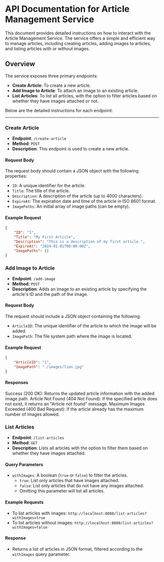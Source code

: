 # API Documentation for Article Management Service

This document provides detailed instructions on how to interact with the Article Management Service. The service offers a simple and efficient way to manage articles, including creating articles, adding images to articles, and listing articles with or without images.

## Overview

The service exposes three primary endpoints:

- **Create Article**: To create a new article.
- **Add Image to Article**: To attach an image to an existing article.
- **List Articles**: To list all articles, with the option to filter articles based on whether they have images attached or not.

Below are the detailed instructions for each endpoint:

---

### Create Article

- **Endpoint**: `/create-article`
- **Method**: `POST`
- **Description**: This endpoint is used to create a new article.

#### Request Body

The request body should contain a JSON object with the following properties:

- `ID`: A unique identifier for the article.
- `Title`: The title of the article.
- `Description`: A description of the article (up to 4000 characters).
- `ExpireAt`: The expiration date and time of the article in ISO 8601 format.
- `ImagePaths`: An initial array of image paths (can be empty).

#### Example Request

```json
{
    "ID": "1",
    "Title": "My First Article",
    "Description": "This is a description of my first article.",
    "ExpireAt": "2024-01-01T00:00:00Z",
    "ImagePaths": []
}
```

### Add Image to Article

- **Endpoint**: `/add-image`
- **Method**: `POST`
- **Description**: Adds an image to an existing article by specifying the article's ID and the path of the image.

#### Request Body

The request should include a JSON object containing the following:

- `ArticleID`: The unique identifier of the article to which the image will be added.
- `ImagePath`: The file system path where the image is located.

#### Example Request

```json
{
    "ArticleID": "1",
    "ImagePath": "./images/lion.jpg"
}
```

#### Responses
Success (200 OK): Returns the updated article information with the added image path.
Article Not Found (404 Not Found): If the specified article does not exist, it returns an "Article not found" message.
Maximum Images Exceeded (400 Bad Request): If the article already has the maximum number of images allowed.

### List Articles

- **Endpoint**: `/list-articles`
- **Method**: `GET`
- **Description**: Lists all articles with the option to filter them based on whether they have images attached.

#### Query Parameters

- `withImages`: A boolean (`true` or `false`) to filter the articles. 
   - `true`: List only articles that have images attached.
   - `false`: List only articles that do not have any images attached.
   - Omitting this parameter will list all articles.

#### Example Requests

- To list articles with images: `http://localhost:8080/list-articles?withImages=true`
- To list articles without images: `http://localhost:8080/list-articles?withImages=false`

#### Response

- Returns a list of articles in JSON format, filtered according to the `withImages` query parameter.